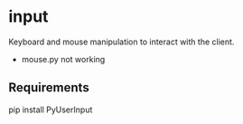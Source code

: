 # input
Keyboard and mouse manipulation to interact with the client.

* mouse.py not working

## Requirements
pip install PyUserInput

